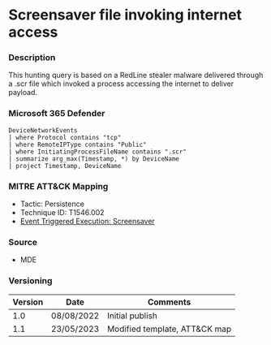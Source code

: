 # Screensaver file invoking internet access

### Description

This hunting query is based on a RedLine stealer malware delivered through a .scr file which invoked a process accessing the internet to deliver payload.

### Microsoft 365 Defender
```
DeviceNetworkEvents
| where Protocol contains "tcp"
| where RemoteIPType contains "Public"
| where InitiatingProcessFileName contains ".scr"
| summarize arg_max(Timestamp, *) by DeviceName
| project Timestamp, DeviceName
```

### MITRE ATT&CK Mapping
- Tactic: Persistence
- Technique ID: T1546.002
- [Event Triggered Execution: Screensaver](https://attack.mitre.org/techniques/T1546/002/)

### Source
- MDE

### Versioning
| Version       | Date          | Comments                      |
| ------------- |---------------| ------------------------------|
| 1.0           | 08/08/2022    | Initial publish               |
| 1.1           | 23/05/2023    | Modified template, ATT&CK map |

